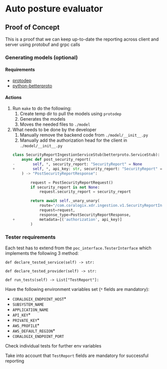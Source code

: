 # Auto posture evaluator

## Proof of Concept
This is a proof that we can keep up-to-date the reporting across client and server using protobuf and grpc calls
### Generating models (optional)
#### Requirements
 * [protodep](https://github.com/stormcat24/protodep)
 * [python-betterproto](https://github.com/danielgtaylor/python-betterproto)

#### Actions
 1. Run `make` to do the following:
    1. Create temp dir to pull the models using `protodep`
    2. Generates the models
    3. Moves the needed files to `./model`
 2. What needs to be done by the developer
    1. Manually remove the backend code from `./model/__init__.py`
    2. Manually add the authorization head for the client in `./model/__init__.py`
    ```python
    class SecurityReportIngestionServiceStub(betterproto.ServiceStub):
        async def post_security_report(
    -        self, *, security_report: "SecurityReport" = None
    +        self, *, api_key: str, security_report: "SecurityReport" = None
        ) -> "PostSecurityReportResponse":

            request = PostSecurityReportRequest()
            if security_report is not None:
                request.security_report = security_report

            return await self._unary_unary(
                route="/com.coralogix.xdr.ingestion.v1.SecurityReportIngestionService/PostSecurityReport",
                request=request,
                response_type=PostSecurityReportResponse,
    +           metadata=[('authorization', api_key)]
            )
    ```

### Tester requirements

Each test has to extend from the `poc_interface.TesterInterface` which implements the following 3 method:

    def declare_tested_service(self) -> str:

    def declare_tested_provider(self) -> str:

    def run_tests(self) -> List["TestReport"]:

Have the following environment variables set (`*` fields are mandatory):
 * `CORALOGIX_ENDPOINT_HOST`*
 * `SUBSYSTEM_NAME`
 * `APPLICATION_NAME`
 * `API_KEY`*
 * `PRIVATE_KEY`*
 * `AWS_PROFILE`*
 * `AWS_DEFAULT_REGION`*
 * `CORALOGIX_ENDPOINT_PORT`

Check individual tests for further env variables

Take into account that `TestReport` fields are mandatory for successful reporting
